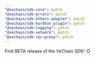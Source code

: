 ```yaml
---
"@vechain/sdk-core": patch
"@vechain/sdk-errors": patch
"@vechain/sdk-ethers-adapter": patch
"@vechain/sdk-hardhat-plugin": patch
"@vechain/sdk-logging": patch
"@vechain/sdk-network": patch
"@vechain/sdk-rpc-proxy": patch
---
```


First BETA release of the VeChain SDK! :D

